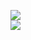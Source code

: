[![](https://img.shields.io/badge/Made%20With-Github%20Spray-lightgrey.svg?style=for-the-badge&logo=github)](https://github.com/Annihil/github-spray#523)  
[![](https://i.imgur.com/2DrTn0Z.gif)](https://github.com/Annihil/github-spray)